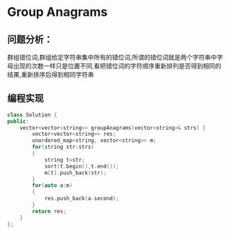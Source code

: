 # Group Anagrams
## 问题分析：
群组错位词,群组给定字符串集中所有的错位词,所谓的错位词就是两个字符串中字母出现的次数一样只是位置不同,看把错位词的字符顺序重新排列是否得到相同的结果,重新排序后得到相同字符串
## 编程实现
```C++
class Solution {
public:
    vector<vector<string>> groupAnagrams(vector<string>& strs) {
        vector<vector<string>> res;
        unordered_map<string, vector<string>> m;
        for(string str:strs) 
        {
            string t=str;
            sort(t.begin(),t.end());
            m[t].push_back(str);
        }
        for(auto a:m) 
        {
            res.push_back(a.second);
        }
        return res;
    }
};
```
